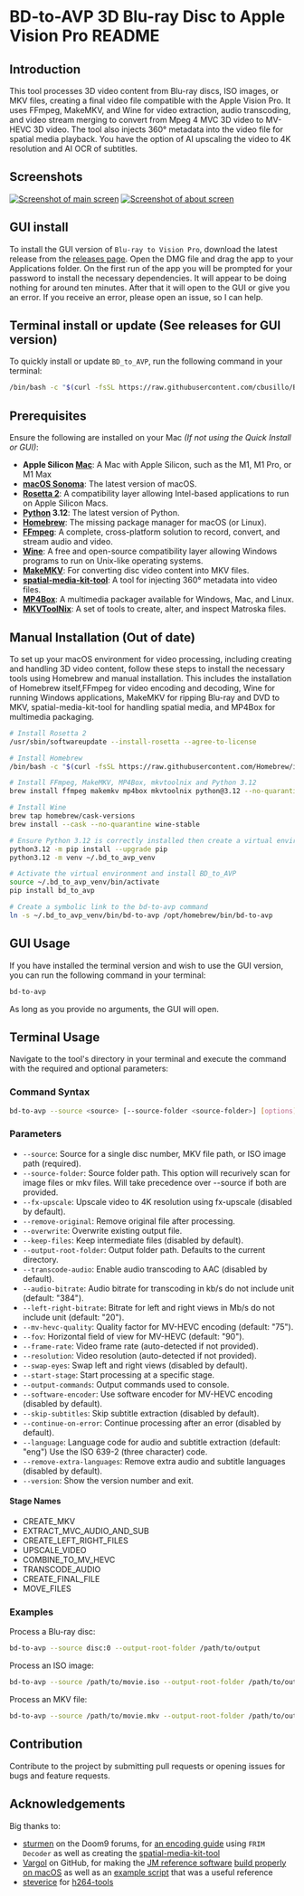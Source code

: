 # BD-to-AVP 3D Blu-ray Disc to Apple Vision Pro README

## Introduction

This tool processes 3D video content from Blu-ray discs, ISO images, or MKV files, creating a final video file
compatible with the Apple Vision Pro. It uses FFmpeg, MakeMKV, and Wine for video extraction, audio transcoding, and
video stream merging to convert from Mpeg 4 MVC 3D video to MV-HEVC 3D video. The tool also injects 360° metadata into
the video file for spatial media playback. You have the option of AI upscaling the video to 4K resolution and AI OCR
of subtitles.

## Screenshots

[![Screenshot of main screen](screenshots/main_medium.png)](screenshots/main.png)
[![Screenshot of about screen](screenshots/about_medium.png)](screenshots/about.png)

## GUI install

To install the GUI version of `Blu-ray to Vision Pro`, download the latest release from the [releases page]. Open the
DMG file and drag the app to your Applications folder. On the first run of the app you will be prompted for your
password to install the necessary dependencies. It will appear to be doing nothing for around ten minutes. After that it
will open to the GUI or give you an error. If you receive an error, please open an issue, so I can help.

## Terminal install or update (See releases for GUI version)

To quickly install or update `BD_to_AVP`, run the following command in your terminal:

```bash
/bin/bash -c "$(curl -fsSL https://raw.githubusercontent.com/cbusillo/BD_to_AVP/release/installer.sh)"
```

## Prerequisites

Ensure the following are installed on your Mac *(If not using the Quick Install or GUI)*:

- **Apple Silicon [Mac]**: A Mac with Apple Silicon, such as the M1, M1 Pro, or M1 Max
- **[macOS Sonoma]**: The latest version of macOS.
- **[Rosetta 2]**: A compatibility layer allowing Intel-based applications to run on Apple Silicon Macs.
- **[Python] 3.12**: The latest version of Python.
- **[Homebrew]**: The missing package manager for macOS (or Linux).
- **[FFmpeg]**: A complete, cross-platform solution to record, convert, and stream audio and video.
- **[Wine]**: A free and open-source compatibility layer allowing Windows programs to run on Unix-like operating
  systems.
- **[MakeMKV]**: For converting disc video content into MKV files.
- **[spatial-media-kit-tool]**: A tool for injecting 360° metadata into video files.
- **[MP4Box]**: A multimedia packager available for Windows, Mac, and Linux.
- **[MKVToolNix]**: A set of tools to create, alter, and inspect Matroska files.

## Manual Installation (Out of date)

To set up your macOS environment for video processing, including creating and handling 3D video content, follow these
steps to install the necessary tools using Homebrew and manual installation. This includes the installation of Homebrew
itself,FFmpeg for video encoding and decoding, Wine for running Windows applications, MakeMKV for ripping Blu-ray and
DVD to MKV, spatial-media-kit-tool for handling spatial media, and MP4Box for multimedia packaging.

```bash
# Install Rosetta 2
/usr/sbin/softwareupdate --install-rosetta --agree-to-license

# Install Homebrew
/bin/bash -c "$(curl -fsSL https://raw.githubusercontent.com/Homebrew/install/HEAD/install.sh)"

# Install FFmpeg, MakeMKV, MP4Box, mkvtoolnix and Python 3.12
brew install ffmpeg makemkv mp4box mkvtoolnix python@3.12 --no-quarantine 

# Install Wine
brew tap homebrew/cask-versions
brew install --cask --no-quarantine wine-stable

# Ensure Python 3.12 is correctly installed then create a virtual environment
python3.12 -m pip install --upgrade pip
python3.12 -m venv ~/.bd_to_avp_venv

# Activate the virtual environment and install BD_to_AVP
source ~/.bd_to_avp_venv/bin/activate
pip install bd_to_avp

# Create a symbolic link to the bd-to-avp command
ln -s ~/.bd_to_avp_venv/bin/bd-to-avp /opt/homebrew/bin/bd-to-avp
```

## GUI Usage

If you have installed the terminal version and wish to use the GUI version, you can run the following command in your
terminal:

```bash
bd-to-avp
```

As long as you provide no arguments, the GUI will open.

## Terminal Usage

Navigate to the tool's directory in your terminal and execute the command with the required and optional parameters:

### Command Syntax

```bash
bd-to-avp --source <source> [--source-folder <source-folder>] [options]
```

### Parameters

- `--source`: Source for a single disc number, MKV file path, or ISO image path (required).
- `--source-folder`: Source folder path. This option will recurively scan for image files or mkv files. Will take
  precedence over --source if both are provided.
- `--fx-upscale`: Upscale video to 4K resolution using fx-upscale (disabled by default).
- `--remove-original`: Remove original file after processing.
- `--overwrite`: Overwrite existing output file.
- `--keep-files`: Keep intermediate files (disabled by default).
- `--output-root-folder`: Output folder path. Defaults to the current directory.
- `--transcode-audio`: Enable audio transcoding to AAC (disabled by default).
- `--audio-bitrate`: Audio bitrate for transcoding in kb/s do not include unit (default: "384").
- `--left-right-bitrate`: Bitrate for left and right views in Mb/s do not include unit (default: "20").
- `--mv-hevc-quality`: Quality factor for MV-HEVC encoding (default: "75").
- `--fov`: Horizontal field of view for MV-HEVC (default: "90").
- `--frame-rate`: Video frame rate (auto-detected if not provided).
- `--resolution`: Video resolution (auto-detected if not provided).
- `--swap-eyes`: Swap left and right views (disabled by default).
- `--start-stage`: Start processing at a specific stage.
- `--output-commands`: Output commands used to console.
- `--software-encoder`: Use software encoder for MV-HEVC encoding (disabled by default).
- `--skip-subtitles`: Skip subtitle extraction (disabled by default).
- `--continue-on-error`: Continue processing after an error (disabled by default).
- `--language`: Language code for audio and subtitle extraction (default: "eng")  Use the ISO 639-2 (three character)
  code.
- `--remove-extra-languages`: Remove extra audio and subtitle languages (disabled by default).
- `--version`: Show the version number and exit.

#### Stage Names

- CREATE_MKV
- EXTRACT_MVC_AUDIO_AND_SUB
- CREATE_LEFT_RIGHT_FILES
- UPSCALE_VIDEO
- COMBINE_TO_MV_HEVC
- TRANSCODE_AUDIO
- CREATE_FINAL_FILE
- MOVE_FILES

### Examples

Process a Blu-ray disc:

```bash
bd-to-avp --source disc:0 --output-root-folder /path/to/output
```

Process an ISO image:

```bash
bd-to-avp --source /path/to/movie.iso --output-root-folder /path/to/output
```

Process an MKV file:

```bash
bd-to-avp --source /path/to/movie.mkv --output-root-folder /path/to/output --transcode-audio
```

## Contribution

Contribute to the project by submitting pull requests or opening issues for bugs and feature requests.

## Acknowledgements

Big thanks to:

- [sturmen][sturmen] on the Doom9 forums, for [an encoding guide][sturmen-guide] using `FRIM Decoder` as well as
  creating
  the [spatial-media-kit-tool]
- [Vargol][vargol] on GitHub, for making
  the [JM reference software][jm-reference] [build properly on macOS][vargol-tools] as well as
  an [example script][vargol-guide] that was a useful reference
- [steverice][steverice] for [h264-tools][ldecod]

[MakeMKV]: https://www.makemkv.com/

[FFmpeg]: https://ffmpeg.org/

[jm-reference]: https://iphome.hhi.de/suehring/

[ldecod]: https://github.com/steverice/h264-tools

[spatial-media-kit-tool]: https://github.com/sturmen/SpatialMediaKit

[MP4Box]: https://github.com/gpac/gpac/wiki/MP4Box

[sturmen]: https://forum.doom9.org/member.php?u=224594

[sturmen-guide]: https://forum.doom9.org/showthread.php?p=1996846#post1996846

[vargol]: https://github.com/Vargol

[vargol-tools]: https://github.com/Vargol/h264-tools

[vargol-guide]: https://github.com/Vargol/h264-tools/wiki/Conversion-script-for-MVC-3D-blu-ray-extracted-by--MakeMKV

[steverice]: https://github.com/steverice

[h264-tools]: https://github.com/steverice/h264-tools

[Wine]: https://www.winehq.org/

[Homebrew]: https://brew.sh/

[Python]: https://www.python.org/

[Mac]: https://www.apple.com/mac/

[macOS Sonoma]:https://apps.apple.com/us/app/macos-sonoma/id6450717509?mt=12

[Rosetta 2]: https://support.apple.com/en-us/HT211861

[MKVToolNix]: https://mkvtoolnix.download/

[releases page]: https://github.com/cbusillo/BD_to_AVP/releases
